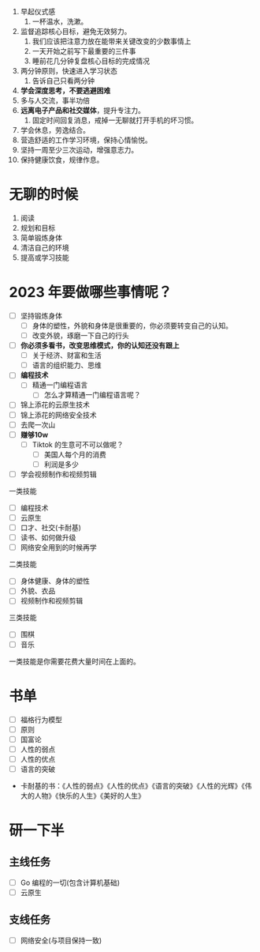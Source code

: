 1. 早起仪式感
	1. 一杯温水，洗漱。
2. 监督追踪核心目标，避免无效努力。
	1. 我们应该把注意力放在能带来关键改变的少数事情上
	2. 一天开始之前写下最重要的三件事
	3. 睡前花几分钟复盘核心目标的完成情况
3. 两分钟原则，快速进入学习状态
	1. 告诉自己只看两分钟
4. **学会深度思考，不要逃避困难**
5. 多与人交流，事半功倍
6. **远离电子产品和社交媒体**，提升专注力。
	1. 固定时间回复消息，戒掉一无聊就打开手机的坏习惯。
7. 学会休息，劳逸结合。
8. 营造舒适的工作学习环境，保持心情愉悦。
9. 坚持一周至少三次运动，增强意志力。
10. 保持健康饮食，规律作息。

# 无聊的时候
1. 阅读  
2. 规划和目标   
3. 简单锻炼身体  
4. 清洁自己的环境  
5. 提高或学习技能

# 2023 年要做哪些事情呢？
- [ ] 坚持锻炼身体
	- [ ] 身体的塑性，外貌和身体是很重要的，你必须要转变自己的认知。
	- [ ] 改变外貌，琢磨一下自己的行头
- [ ] **你必须多看书，改变思维模式，你的认知还没有跟上**
	- [ ] 关于经济、财富和生活
	- [ ] 语言的组织能力、思维
- [ ] **编程技术**
	- [ ] 精通一门编程语言
		- [ ] 怎么才算精通一门编程语言呢？
- [ ] 锦上添花的云原生技术
- [ ] 锦上添花的网络安全技术
- [ ] 去爬一次山
- [ ] **赚够10w**
	- [ ] Tiktok 的生意可不可以做呢？
		- [ ] 美国人每个月的消费
		- [ ] 利润是多少
- [ ] 学会视频制作和视频剪辑

一类技能
- [ ] 编程技术
- [ ] 云原生
- [ ] 口才、社交(卡耐基)
- [ ] 读书、如何做升级
- [ ] 网络安全用到的时候再学

二类技能
- [ ] 身体健康、身体的塑性
- [ ] 外貌、衣品
- [ ] 视频制作和视频剪辑

三类技能
- [ ] 围棋
- [ ] 音乐

一类技能是你需要花费大量时间在上面的。

# 书单
- [ ] 福格行为模型
- [ ] 原则
- [ ] 国富论
- [ ] 人性的弱点
- [ ] 人性的优点
- [ ] 语言的突破

- 卡耐基的书：《人性的弱点》《人性的优点》《语言的突破》《人性的光辉》《伟大的人物》《快乐的人生》《美好的人生》

# 研一下半
## 主线任务
- [ ] Go 编程的一切(包含计算机基础)
- [ ] 云原生
## 支线任务
- [ ] 网络安全(与项目保持一致)
